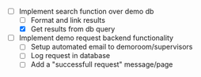- [ ] Implement search function over demo db
  - [ ] Format and link results
  - [X] Get results from db query
- [ ] Implement demo request backend functionality
  - [ ] Setup automated email to demoroom/supervisors
  - [ ] Log request in database
  - [ ] Add a "successfull request" message/page

